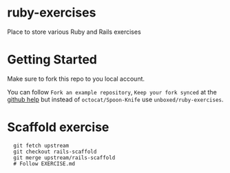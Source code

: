 # ruby-exercises

Place to store various Ruby and Rails exercises

# Getting Started

Make sure to fork this repo to you local account.

You can follow `Fork an example repository`, `Keep your fork synced` at the [github help](https://help.github.com/articles/fork-a-repo/#fork-an-example-repository)
but instead of `octocat/Spoon-Knife` use `unboxed/ruby-exercises`.

# Scaffold exercise

```
  git fetch upstream
  git checkout rails-scaffold
  git merge upstream/rails-scaffold
  # Follow EXERCISE.md
```